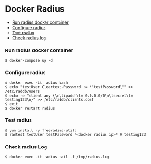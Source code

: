 # Docker Radius

- [Run radius docker container](#run-radius-docker-container)
- [Configure radius](#configure-radius)
- [Test radius](#test-radius)
- [Check radius log](#check-radius-log)

### Run radius docker container

    $ docker-compose up -d

### Configure radius

    $ docker exec -it radius bash
    $ echo "testUser Cleartext-Password := \"testPassword\"" >> /etc/raddb/users 
    $ echo -e "client any {\n\tipaddr\t= 0.0.0.0/0\n\tsecret\t= testing123\n}" >> /etc/raddb/clients.conf
    $ exit
    $ docker restart radius 

### Test radius

    $ yum install -y freeradius-utils
    $ radtest testUser testPassword *<docker radius ip>* 0 testing123

### Check radius Log

    $ docker exec -it radius tail -f /tmp/radius.log
